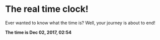 # The real time clock!

Ever wanted to know what the time is? Well, your journey is about to end!

**The time is Dec 02, 2017, 02:54**